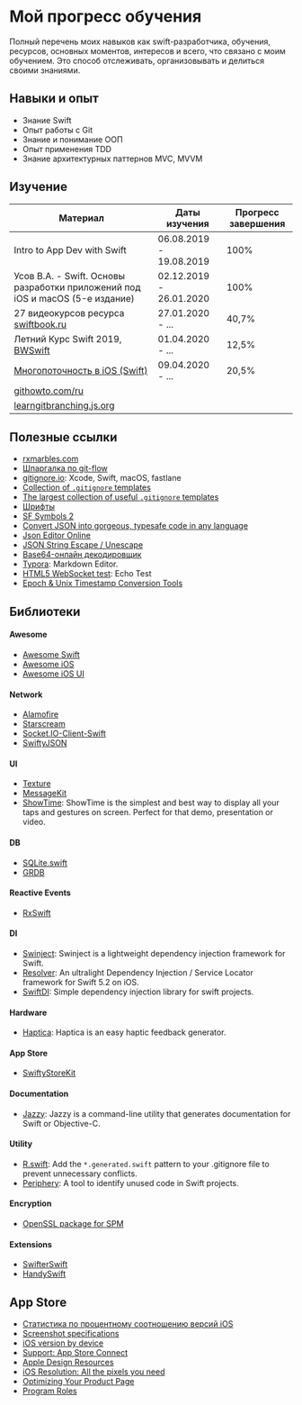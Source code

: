 # Мой прогресс обучения

Полный перечень моих навыков как swift-разработчика, обучения, ресурсов, основных моментов, интересов и всего, что связано с моим обучением. Это способ отслеживать, организовывать и делиться своими знаниями.

## Навыки и опыт

* Знание Swift
* Опыт работы с Git
* Знание и понимание ООП
* Опыт применения TDD
* Знание архитектурных паттернов MVC, MVVM

## Изучение

| Материал | Даты изучения | Прогресс завершения |
| --- | --- | --- |
| Intro to App Dev with Swift | 06.08.2019 - 19.08.2019 | 100% |
| Усов В.А. - Swift. Основы разработки приложений под iOS и macOS (5-е издание) | 02.12.2019 - 26.01.2020 | 100% |
| 27 видеокурсов ресурса [swiftbook.ru](https://swiftbook.ru/courses/) | 27.01.2020 - ... | 40,7% |
| Летний Курс Swift 2019, [BWSwift](https://www.youtube.com/playlist?list=PLnlik7Rjo4n0WRU_c2OPPbvn3oVPZN3Ep) | 01.04.2020 - ... | 12,5% |
| [Многопоточность в iOS (Swift)](https://stepik.org/course/3278) | 09.04.2020 - ... | 20,5% |
| [githowto.com/ru](https://githowto.com/ru) | | |
| [learngitbranching.js.org](https://learngitbranching.js.org) | | |

## Полезные ссылки

* [rxmarbles.com](https://rxmarbles.com/)
* [Шпаргалка по git-flow](https://danielkummer.github.io/git-flow-cheatsheet/index.ru_RU.html)
* [gitignore.io](https://www.gitignore.io/): Xcode, Swift, macOS, fastlane
* [Collection of `.gitignore` templates](https://github.com/github/gitignore)
* [The largest collection of useful `.gitignore` templates](https://github.com/toptal/gitignore)
* [Шрифты](https://www.fonts-online.ru/)
* [SF Symbols 2](https://developer.apple.com/sf-symbols/)
* [Convert JSON into gorgeous, typesafe code in any language](https://app.quicktype.io/)
* [Json Editor Online](https://jsoneditoronline.org/)
* [JSON String Escape / Unescape](https://www.freeformatter.com/json-escape.html)
* [Base64-онлайн декодировщик](http://base64.ru/)
* [Typora](https://typora.io/): Markdown Editor.
* [HTML5 WebSocket test](https://www.websocket.org/echo.html): Echo Test
* [Epoch & Unix Timestamp Conversion Tools](https://www.epochconverter.com/)

## Библиотеки

#### Awesome

* [Awesome Swift](https://github.com/matteocrippa/awesome-swift)
* [Awesome iOS](https://github.com/vsouza/awesome-ios)
* [Awesome iOS UI](https://github.com/varabeis/awesome-ios-ui)

#### Network

* [Alamofire](https://github.com/Alamofire/Alamofire)
* [Starscream](https://github.com/daltoniam/Starscream)
* [Socket.IO-Client-Swift](https://github.com/socketio/socket.io-client-swift)
* [SwiftyJSON](https://github.com/SwiftyJSON/SwiftyJSON)

#### UI

* [Texture](https://texturegroup.org)
* [MessageKit](https://github.com/MessageKit/MessageKit)
* [ShowTime](https://github.com/KaneCheshire/ShowTime): ShowTime is the simplest and best way to display all your taps and gestures on screen. Perfect for that demo, presentation or video.

#### DB

* [SQLite.swift](https://github.com/stephencelis/SQLite.swift)
* [GRDB](https://github.com/groue/GRDB.swift)

#### Reactive Events

* [RxSwift](https://github.com/ReactiveX/RxSwift)

#### DI

* [Swinject](https://github.com/Swinject/Swinject): Swinject is a lightweight dependency injection framework for Swift.
* [Resolver](https://github.com/hmlongco/Resolver): An ultralight Dependency Injection / Service Locator framework for Swift 5.2 on iOS.
* [SwiftDI](https://github.com/achernoprudov/SwiftDI): Simple dependency injection library for swift projects.

#### Hardware

* [Haptica](https://github.com/efremidze/Haptica): Haptica is an easy haptic feedback generator.

#### App Store

* [SwiftyStoreKit](https://github.com/bizz84/SwiftyStoreKit)

#### Documentation

* [Jazzy](https://github.com/realm/jazzy/): Jazzy is a command-line utility that generates documentation for Swift or Objective-C.

#### Utility

* [R.swift](https://github.com/mac-cain13/R.swift): Add the `*.generated.swift` pattern to your .gitignore file to prevent unnecessary conflicts.
* [Periphery](https://github.com/peripheryapp/periphery): A tool to identify unused code in Swift projects.

#### Encryption

* [OpenSSL package for SPM](https://github.com/krzyzanowskim/OpenSSL)

#### Extensions

* [SwifterSwift](https://github.com/SwifterSwift/SwifterSwift)
* [HandySwift](https://github.com/Flinesoft/HandySwift)

## App Store

* [Статистика по процентному соотношению версий iOS](https://developer.apple.com/support/app-store/)
* [Screenshot specifications](https://help.apple.com/app-store-connect/#/devd274dd925)
* [iOS version by device](https://iosref.com/ios)
* [Support: App Store Connect](https://developer.apple.com/support/app-store-connect)
* [Apple Design Resources](https://developer.apple.com/design/resources/)
* [iOS Resolution: All the pixels you need](https://ios-resolution.com/)
* [Optimizing Your Product Page](https://developer.apple.com/app-store/product-page/)
* [Program Roles](https://developer.apple.com/support/roles/)

